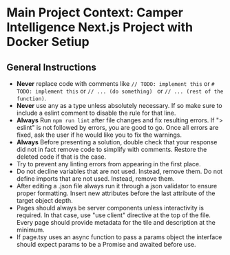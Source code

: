 # Main Project Context: Camper Intelligence Next.js Project with Docker Setiup

## General Instructions
- **Never** replace code with comments like `// TODO: implement this` or `# TODO: implement this` or `// ... (do something) ` or `// ... (rest of the function)`.
- **Never** use any as a type unless absolutely necessary. If so make sure to include a eslint comment to disable the rule for that line.
- **Always** Run `npm run lint` after file changes and fix resulting errors. If "> eslint" is not followed by errors, you are good to go. Once all errors are fixed, ask the user if he would like you to fix the warnings.
- **Always** Before presenting a solution, double check that your response did not in fact remove code to simplify with comments. Restore the deleted code if that is the case.
- Try to prevent any linting errors from appearing in the first place.
- Do not decline variables that are not used. Instead, remove them. Do not define imports that are not used. Instead, remove them.
- After editing a .json file always run it through a json validator to ensure proper formatting. Insert new attributes before the last attribute of the target object depth.
- Pages should always be server components unless interactivity is required. In that case, use "use client" directive at the top of the file. Every page should provide metadata for the tile and description at the minimum.
- If page.tsy uses an async function to pass a params object the interface should expect params to be a Promise and awaited before use.